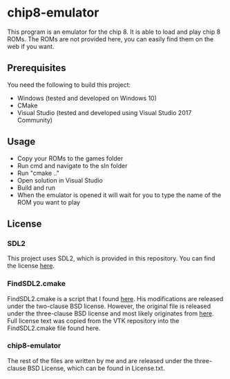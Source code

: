 # chip8-emulator

This program is an emulator for the chip 8. It is able to load and play chip 8 ROMs.
The ROMs are not provided here, you can easily find them on the web if you want.

## Prerequisites

You need the following to build this project:
* Windows (tested and developed on Windows 10)
* CMake
* Visual Studio (tested and developed using Visual Studio 2017 Community)

## Usage

* Copy your ROMs to the games folder
* Run cmd and navigate to the sln folder
* Run "cmake .."
* Open solution in Visual Studio
* Build and run
* When the emulator is opened it will wait for you to type the name of the ROM you want to play

## License

### SDL2

This project uses SDL2, which is provided in this repository. You can find the license [here](https://www.libsdl.org/license.php).

### FindSDL2.cmake

FindSDL2.cmake is a script that I found [here](https://github.com/tcbrindle/sdl2-cmake-scripts).
His modifications are released under the two-clause BSD license.
However, the original file is released under the three-clause BSD license and most likely originates from [here](https://github.com/Kitware/VTK).
Full license text was copied from the VTK repository into the FindSDL2.cmake file found here.

### chip8-emulator

The rest of the files are written by me and are released under the three-clause BSD License, which can be found in License.txt.